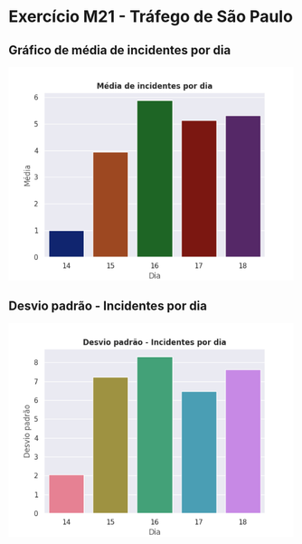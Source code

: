 
# Exercício M21 - Tráfego de São Paulo

## Gráfico de média de incidentes por dia
![Incidentes x Dia](img/media.png "Média")

## Desvio padrão - Incidentes por dia
![Incidentes x Dia](img/desvio.png "Desvio padrão")
